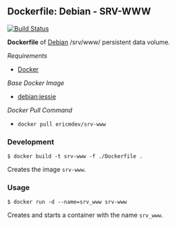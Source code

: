 ## Dockerfile: Debian - SRV-WWW

[![Build Status](https://travis-ci.org/ericmdev/dockerfile.srv-www.svg?branch=master)](https://travis-ci.org/ericmdev/dockerfile.srv-www)

**Dockerfile** of [Debian](https://www.debian.org/) /srv/www/ persistent data volume.

*Requirements*
- [Docker](https://www.docker.com/) 

*Base Docker Image*
- [debian:jessie](https://hub.docker.com/_/debian/)

*Docker Pull Command*
- `docker pull ericmdev/srv-www`

### Development

    $ docker build -t srv-www -f ./Dockerfile .

Creates the image `srv-www`.

### Usage

    $ docker run -d --name=srv_www srv-www

Creates and starts a container with the name `srv_www`.
